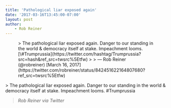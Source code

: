 ```yaml
---
title: 'Pathological liar exposed again'
date: '2017-03-16T13:45:00-07:00'
layout: post
author:
	- Rob Reiner
---
```


<figure class="wp-block-embed is-type-rich is-provider-twitter wp-block-embed-twitter"><div class="wp-block-embed__wrapper">> The pathological liar exposed again. Danger to our standing in the world &amp; democracy itself at stake. Impeachment looms. [\#Trumprussia](https://twitter.com/hashtag/Trumprussia?src=hash&ref_src=twsrc%5Etfw)
>
> — Rob Reiner (@robreiner) [March 16, 2017](https://twitter.com/robreiner/status/842451622164807680?ref_src=twsrc%5Etfw)

<script async="" charset="utf-8" src="https://platform.twitter.com/widgets.js"></script></div></figure>> The pathological liar exposed again. Danger to our standing in the world &amp; democracy itself at stake. Impeachment looms. #Trumprussia
>
> <cite>Rob Reiner via Twitter</cite>

